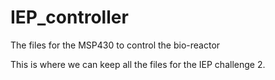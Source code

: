 IEP_controller
==============

The files for the MSP430 to control the bio-reactor

This is where we can keep all the files for the IEP challenge 2. 
